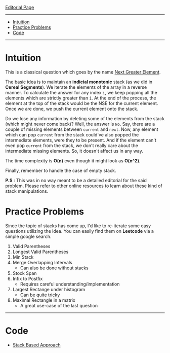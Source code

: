 [Editorial Page](../zestmoney-set-1.md)

----

<!-- vim-markdown-toc GFM -->

* [Intuition](#intuition)
* [Practice Problems](#practice-problems)
* [Code](#code)

<!-- vim-markdown-toc -->

----

# Intuition
This is a classical question which goes by the name [Next Greater Element](https://practice.geeksforgeeks.org/problems/next-larger-element/0). 

The basic idea is to maintain an **indicial monotonic** stack (as we did in **Cereal Segments**). We iterate the elements of the array in a reverse manner. To calculate the answer for any index `i`, we keep popping all the elements which are strictly greater than `i`. At the end of the process, the element at the top of the stack would be the NSE for the current element. Once we are done, we push the current element onto the stack.

Do we lose any information by deleting some of the elements from the stack (which might never come back)? Well, the answer is `No`. Say, there are a couple of missing elements between `current` and `next`. Now, any element which can pop `current` from the stack could've also popped the intermediate elements, were they to be present. And if the element can't even pop `current` from the stack, we don't really care about the intermediate missing elements. So, it doesn't affect us in any way.

The time complexity is **O(n)** even though it might look as **O(n^2)**.

Finally, remember to handle the case of empty stack.

**P.S** : This was in no way meant to be a detailed editorial for the said problem. Please refer to other online resources to learn about these kind of stack manipulations.



# Practice Problems
Since the topic of stacks has come up, I'd like to re-iterate some easy questions utilizing the idea. You can easily find them on **Leetcode** via a simple google search.

1. Valid Parentheses
2. Longest Valid Parentheses
3. Min Stack
4. Merge Overlapping Intervals
	* Can also be done without stacks
5. Stock Span
6. Infix to Postfix
	* Requires careful understanding/implementation
7. Largest Rectange under histogram
	* Can be quite tricky
8. Maximal Rectangle in a matrix
	* A great use-case of the last question	 


----

# Code
* [Stack Based Approach](solution.cpp)
